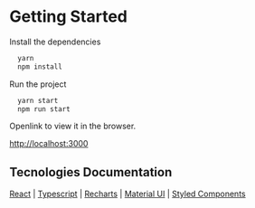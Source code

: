 # Getting Started

Install the dependencies

```bash
  yarn
  npm install
```

Run the project

```bash
  yarn start
  npm run start
```

Openlink to view it in the browser.

[http://localhost:3000](http://localhost:3000) 

## Tecnologies Documentation

[React](https://pt-br.reactjs.org/)
| [Typescript](https://www.typescriptlang.org/)
| [Recharts](https://recharts.org/en-US/)
| [Material UI](https://mui.com/material-ui/react-select/)
| [Styled Components](https://styled-components.com/)




